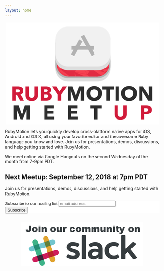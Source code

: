 ```yaml
---
layout: home
---
```

<img src="/assets/rubymotion-meetup-logo.png" style="display:block; margin:auto; width:500px">

RubyMotion lets you quickly develop cross-platform native apps for iOS, Android and OS X, all using your favorite editor and the awesome Ruby language you know and love. Join us for presentations, demos, discussions, and help getting started with RubyMotion.

We meet online via Google Hangouts on the second Wednesday of the month from 7-9pm PDT.

## Next Meetup: September 12, 2018 at 7pm PDT

Join us for presentations, demos, discussions, and help getting started with RubyMotion.

<!-- Begin MailChimp Signup Form -->
<link href="//cdn-images.mailchimp.com/embedcode/horizontal-slim-10_7.css" rel="stylesheet" type="text/css">
<style type="text/css">
  #mc_embed_signup{background:#fff; clear:left; font:14px Helvetica,Arial,sans-serif; width:100%;}
  /* Add your own MailChimp form style overrides in your site stylesheet or in this style block.
     We recommend moving this block and the preceding CSS link to the HEAD of your HTML file. */
</style>
<div id="mc_embed_signup">
<form action="https://rubymotion.us18.list-manage.com/subscribe/post?u=db25976f333ffa88973be6145&amp;id=f77eefefd8" method="post" id="mc-embedded-subscribe-form" name="mc-embedded-subscribe-form" class="validate" target="_blank" novalidate>
    <div id="mc_embed_signup_scroll">
  <label for="mce-EMAIL">Subscribe to our mailing list</label>
  <input type="email" value="" name="EMAIL" class="email" id="mce-EMAIL" placeholder="email address" required>
    <!-- real people should not fill this in and expect good things - do not remove this or risk form bot signups-->
    <div style="position: absolute; left: -5000px;" aria-hidden="true"><input type="text" name="b_db25976f333ffa88973be6145_f77eefefd8" tabindex="-1" value=""></div>
    <div class="clear"><input type="submit" value="Subscribe" name="subscribe" id="mc-embedded-subscribe" class="button"></div>
    </div>
</form>
</div>
<!--End mc_embed_signup-->

<a target="_blank" href="https://motioneers.herokuapp.com"><img src="/assets/join-our-community-on-slack.png" style="display:block; margin:2em auto; width:400px"></a>
